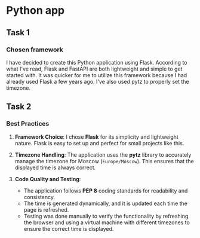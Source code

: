 # Python app

## Task 1

### Chosen framework

I have decided to create this Python application using Flask. According to what I've read, Flask and FastAPI are both lightweight and simple to get started with. It was quicker for me to utilize this framework because I had already used Flask a few years ago. I've also used pytz to properly set the timezone.

## Task 2

### Best Practices

1. **Framework Choice**:
   I chose **Flask** for its simplicity and lightweight nature. Flask is easy to set up and perfect for small projects like this.

2. **Timezone Handling**:
   The application uses the **pytz** library to accurately manage the timezone for Moscow (`Europe/Moscow`). This ensures that the displayed time is always correct.

3. **Code Quality and Testing**:
   - The application follows **PEP 8** coding standards for readability and consistency.
   - The time is generated dynamically, and it is updated each time the page is refreshed.
   - Testing was done manually to verify the functionality by refreshing the browser and using a virtual machine with different timezones to ensure the correct time is displayed.
